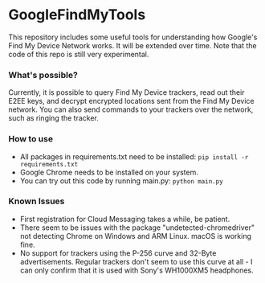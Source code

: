 # GoogleFindMyTools

This repository includes some useful tools for understanding how Google's Find My Device Network works. It will be extended over time. Note that the code of this repo is still very experimental.

### What's possible?
Currently, it is possible to query Find My Device trackers, read out their E2EE keys, and decrypt encrypted locations sent from the Find My Device network. You can also send commands to your trackers over the network, such as ringing the tracker.

### How to use
- All packages in requirements.txt need to be installed: `pip install -r requirements.txt`
- Google Chrome needs to be installed on your system.
- You can try out this code by running main.py: `python main.py`

### Known Issues
- First registration for Cloud Messaging takes a while, be patient.
- There seem to be issues with the package "undetected-chromedriver" not detecting Chrome on Windows and ARM Linux. macOS is working fine.
- No support for trackers using the P-256 curve and 32-Byte advertisements. Regular trackers don't seem to use this curve at all - I can only confirm that it is used with Sony's WH1000XM5 headphones. 
